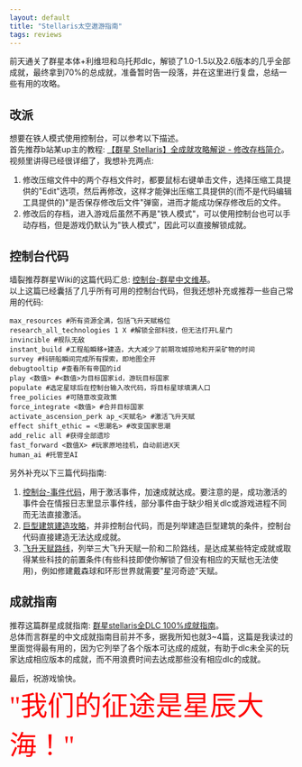 ```yaml
---
layout: default
title: "Stellaris太空遨游指南"
tags: reviews
---
```


前天通关了群星本体+利维坦和乌托邦dlc，解锁了1.0-1.5以及2.6版本的几乎全部成就，最终拿到70%的总成就，准备暂时告一段落，并在这里进行复盘，总结一些有用的攻略。    

## 改派
想要在铁人模式使用控制台，可以参考以下描述。  
首先推荐b站某up主的教程: [【群星 Stellaris】全成就攻略解说 - 修改存档简介](https://www.bilibili.com/video/av625380297/)。  
视频里讲得已经很详细了，我想补充两点:  
1. 修改压缩文件中的两个存档文件时，都要鼠标右键单击文件，选择压缩工具提供的"Edit"选项，然后再修改，这样才能弹出压缩工具提供的(而不是代码编辑工具提供的)"是否保存修改后文件"弹窗，进而才能成功保存修改后的文件。  
2. 修改后的存档，进入游戏后虽然不再是"铁人模式"，可以使用控制台也可以手动存档，但是游戏仍默认为"铁人模式"，因此可以直接解锁成就。  
  
## 控制台代码
墙裂推荐群星Wiki的这篇代码汇总: [控制台-群星中文维基](https://qunxing.huijiwiki.com/wiki/%E6%8E%A7%E5%88%B6%E5%8F%B0)。  
以上这篇已经囊括了几乎所有可用的控制台代码，但我还想补充或推荐一些自己常用的代码:  
```
max_resources #所有资源全满，包括飞升天赋格位
research_all_technologies 1 X #解锁全部科技，但无法打开L星门
invincible #舰队无敌
instant_build #工程船瞬移+建造，大大减少了前期攻城掠地和开采矿物的时间
survey #科研船瞬间完成所有探索，即地图全开
debugtooltip #查看所有帝国的id
play <数值> #<数值>为目标国家id，游玩目标国家
populate #选定星球后在控制台输入改代码，将目标星球填满人口
free_policies #可随意改变政策
force_integrate <数值> #合并目标国家
activate_ascension_perk ap_<天赋名> #激活飞升天赋
effect shift_ethic = <思潮名> #改变国家思潮
add_relic all #获得全部遗珍
fast_forward <数值X> #玩家原地挂机，自动前进X天
human_ai #托管至AI
```
另外补充以下三篇代码指南: 
1. [控制台-事件代码](https://qunxing.huijiwiki.com/wiki/%E6%8E%A7%E5%88%B6%E5%8F%B0/%E4%BA%8B%E4%BB%B6)，用于激活事件，加速成就达成。要注意的是，成功激活的事件会在情报日志里显示事件线，部分事件由于缺少相关dlc或游戏进程不同而无法直接激活。  
2. [巨型建筑建造攻略](https://qunxing.huijiwiki.com/wiki/%E5%B7%A8%E5%9E%8B%E5%BB%BA%E7%AD%91#L.E5.9E.8B.E6.98.9F.E9.97.A8)，并非控制台代码，而是列举建造巨型建筑的条件，控制台代码直接建造无法达成成就。  
3. [飞升天赋路线](https://qunxing.huijiwiki.com/wiki/%E9%A3%9E%E5%8D%87%E5%A4%A9%E8%B5%8B)，列举三大飞升天赋一阶和二阶路线，是达成某些特定成就或取得某些科技的前置条件(有些科技即使你解锁了但没有相应的天赋也无法使用)，例如修建戴森球和环形世界就需要"星河奇迹"天赋。  

## 成就指南
推荐这篇群星成就指南: [群星stellaris全DLC 100%成就指南](https://steamcommunity.com/sharedfiles/filedetails/?id=1589611218)。  
总体而言群星的中文成就指南目前并不多，据我所知也就3~4篇，这篇是我读过的里面觉得最有用的，因为它列举了各个版本可达成的成就，有助于dlc未全买的玩家达成相应版本的成就，而不用浪费时间去达成那些没有相应dlc的成就。  

最后，祝游戏愉快。  
<font color=Red><font face="微软雅黑"><font size=12>"我们的征途是星辰大海！"</font></font></font>  
  
